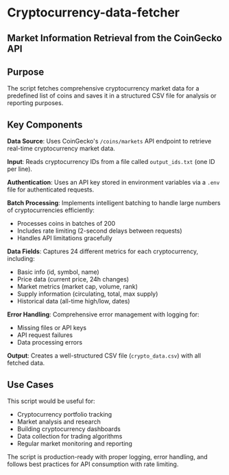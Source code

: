 # Cryptocurrency-data-fetcher
## Market Information Retrieval from the CoinGecko API

## Purpose
The script fetches comprehensive cryptocurrency market data for a predefined list of coins and saves it in a structured CSV file for analysis or reporting purposes.

## Key Components

**Data Source**: Uses CoinGecko's `/coins/markets` API endpoint to retrieve real-time cryptocurrency market data.

**Input**: Reads cryptocurrency IDs from a file called `output_ids.txt` (one ID per line).

**Authentication**: Uses an API key stored in environment variables via a `.env` file for authenticated requests.

**Batch Processing**: Implements intelligent batching to handle large numbers of cryptocurrencies efficiently:
- Processes coins in batches of 200
- Includes rate limiting (2-second delays between requests)
- Handles API limitations gracefully

**Data Fields**: Captures 24 different metrics for each cryptocurrency, including:
- Basic info (id, symbol, name)
- Price data (current price, 24h changes)
- Market metrics (market cap, volume, rank)
- Supply information (circulating, total, max supply)
- Historical data (all-time high/low, dates)

**Error Handling**: Comprehensive error management with logging for:
- Missing files or API keys
- API request failures
- Data processing errors

**Output**: Creates a well-structured CSV file (`crypto_data.csv`) with all fetched data.

## Use Cases
This script would be useful for:
- Cryptocurrency portfolio tracking
- Market analysis and research
- Building cryptocurrency dashboards
- Data collection for trading algorithms
- Regular market monitoring and reporting

The script is production-ready with proper logging, error handling, and follows best practices for API consumption with rate limiting.
